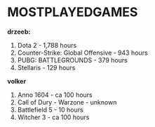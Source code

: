 # MOSTPLAYEDGAMES

**drzeeb:**

1. Dota 2 - 1,788 hours
2. Counter-Strike: Global Offensive - 943 hours
3. PUBG: BATTLEGROUNDS - 379 hours
4. Stellaris - 129 hours

**volker** 

1. Anno 1604 - ca 100 hours
2. Call of Dury - Warzone - unknown
3. Battlefield 5 - 10 hours
4. Witcher 3 - ca 100 hours
